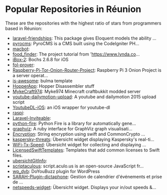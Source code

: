 # Popular Repositories in Réunion

These are the repositories with the highest ratio of stars from programmers based in Réunion:

- [laravel-friendships](https://github.com/hootlex/laravel-friendships): This package gives Eloquent models the ability ...
- [pyrocms](https://github.com/zourite/pyrocms): PyroCMS is a CMS built using the CodeIgniter PH...
- [macbot](https://github.com/christianbundy/macbot): 
- [food_finder](https://github.com/wesley974/food_finder): The project tutorial from 'https://www.lynda.co...
- [iBox-2](https://github.com/HiKay/iBox-2): Bochs 2.6.8 for iOS
- [fol-prover](https://github.com/raitraidma/fol-prover): 
- [Raspberry-Pi-Tor-Onion-Router-Project](https://github.com/teeknofil/Raspberry-Pi-Tor-Onion-Router-Project): Raspberry Pi 3 Onion Project is a server operat...
- [is-awesome](https://github.com/ettorej/is-awesome): bulma template 
- [HopperApp](https://github.com/frego/HopperApp): Hopper Disassembler stuff
- [MykeCraft974](https://github.com/Myke974/MykeCraft974): Myke974 Minecraft craftbukkit modded server
- [youtube-dailymotion-upload](https://github.com/nsdown/youtube-dailymotion-upload): A youtube and dailymotion 2015 upload script
- [YoutubeDL-iOS](https://github.com/pieter/YoutubeDL-iOS): an iOS wrapper for youtube-dl
- [raspi](https://github.com/futoshita/raspi): 
- [Laravel-Inviteable](https://github.com/faustbrian/Laravel-Inviteable): 
- [python-fire](https://github.com/google/python-fire): Python Fire is a library for automatically gene...
- [graphviz](https://github.com/ioquatix/graphviz): A ruby interface for GraphViz graph visualisati...
- [Encryption](https://github.com/karthikkeyan/Encryption): String encryption using swift and CommonCrypto ...
- [kaspersky-threats](https://github.com/mactexan/kaspersky-threats): Übersicht widget displaying Kaspersky's real-ti...
- [WiFi-Tx-Speed](https://github.com/mactexan/WiFi-Tx-Speed): Übersicht widget for collecting and displaying ...
- [LicensedSwiftTemplates](https://github.com/leonardosul/LicensedSwiftTemplates): Templates that add common licenses to Swift files.
- [ubersichtGitInfo](https://github.com/synle/ubersichtGitInfo): 
- [scriptaculous](https://github.com/superbibik/scriptaculous): script.aculo.us is an open-source JavaScript fr...
- [wp_dyb](https://github.com/zourite/wp_dyb): DoYouBuzz plugin for WordPress
- [SARAH-Plugin-dictaphone](https://github.com/Spikharpax/SARAH-Plugin-dictaphone): Gestion de calendrier d'événements et prise de ...
- [netspeeds-widget](https://github.com/cschoenfeld/netspeeds-widget): Übersicht widget. Displays your in/out speeds &...
